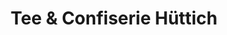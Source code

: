 ---
title: "Tee & Confiserie Hüttich"
url: /bremen/tee-und-confiserie-huettich/
shop: Konditorei
---